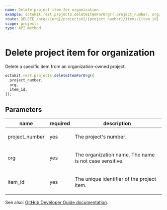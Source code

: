 ```yaml
---
name: Delete project item for organization
example: octokit.rest.projects.deleteItemForOrg({ project_number, org, item_id })
route: DELETE /orgs/{org}/projectsV2/{project_number}/items/{item_id}
scope: projects
type: API method
---
```


# Delete project item for organization

Delete a specific item from an organization-owned project.

```js
octokit.rest.projects.deleteItemForOrg({
  project_number,
  org,
  item_id,
});
```

## Parameters

<table>
  <thead>
    <tr>
      <th>name</th>
      <th>required</th>
      <th>description</th>
    </tr>
  </thead>
  <tbody>
    <tr><td>project_number</td><td>yes</td><td>

The project's number.

</td></tr>
<tr><td>org</td><td>yes</td><td>

The organization name. The name is not case sensitive.

</td></tr>
<tr><td>item_id</td><td>yes</td><td>

The unique identifier of the project item.

</td></tr>
  </tbody>
</table>

See also: [GitHub Developer Guide documentation](https://docs.github.com/rest/projects/items#delete-project-item-for-organization).
